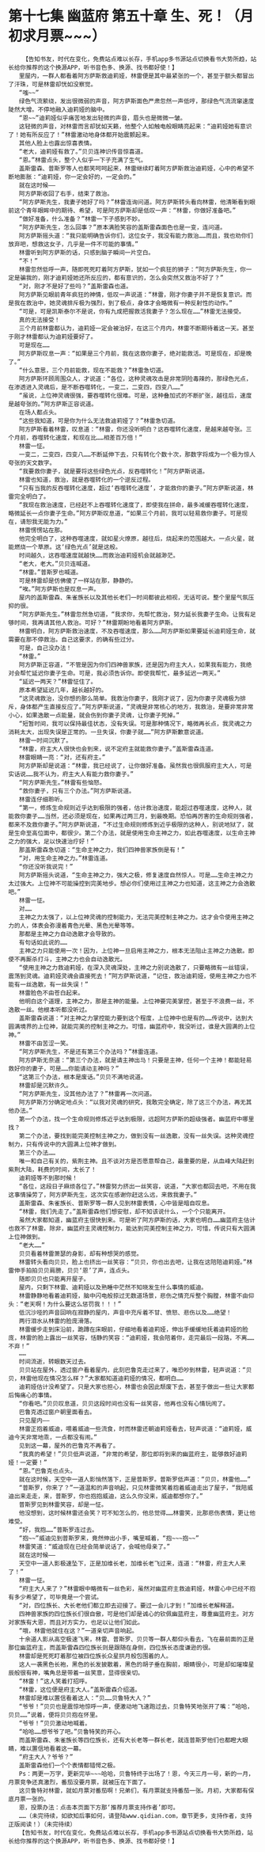 # 第十七集 幽蓝府 第五十章 生、死！（月初求月票~~~）
        【告知书友，时代在变化，免费站点难以长存，手机app多书源站点切换看书大势所趋，站长给你推荐的这个换源APP，听书音色多、换源、找书都好使！】
       里屋内，一群人都看着阿方萨斯救迪莉娅，林雷便是其中最紧张的一个，甚至于额头都冒出了汗珠，可是林雷却恍如没察觉。
       “嗤~~”
       绿色气流萦绕，发出很微弱的声音，阿方萨斯面色严肃忽然一声低哼，那绿色气流流窜速度陡然大增。不停地融入迪莉娅的脑中。
       “恩~~”迪莉娅似乎痛苦地发出轻微的声音，眉头也是微微一皱。
       这轻微的声音，对林雷而言却犹如天籁，他整个人如触电般眼睛亮起来：“迪莉娅她有意识了！她有所反应了！”林雷激动地身体都开始震颤起来。
       其他人脸上也露出惊喜表情。
       “老大，迪莉娅有救了。”贝贝连神识传音惊喜道。
       “恩。”林雷点头，整个人似乎一下子充满了生气。
       盖斯雷森、普斯罗等人也都笑呵呵起来，林雷继续盯着阿方萨斯救治迪莉娅，心中的希望不断地膨胀：“迪莉娅，你一定会好的，一定会的。”
       就在这时候——
       阿方萨斯收回了右手，结束了救治。
       “阿方萨斯先生，我妻子她好了吗？”林雷连询问道。阿方萨斯转头看向林雷，他清晰看到眼前这个青年眼眸中的期待、希望，可是阿方萨斯却是低叹一声：“林雷，你做好准备吧。”
       “做好准备，什么准备？”林雷一下子感到不妙。
       “阿方萨斯先生，怎么回事？”原本满脸笑容的盖斯雷森面色也是一变，连问道。
       阿方萨斯摇头道：“我只能明确告诉你们，这位女子，我没有能力救治……而且，我也劝你们放弃吧，想救这女子，几乎是一件不可能的事情。”
       林雷听到阿方萨斯的话，只感到脑子瞬间一片空白。
       “不！”
       林雷忽然低呼一声，随即死死盯着阿方萨斯，犹如一个疯狂的狮子：“阿方萨斯先生，你一定是骗我的，刚才迪莉娅她还所反应的，都有意识的，怎么会突然又救治不好了？”
       “对，刚才不是好了些吗？”盖斯雷森也道。
       阿方萨斯见眼前青年疯狂的神情，低叹一声说道：“林雷，刚才你妻子并不是恢复意识。而是我在救治中，她灵魂排斥极为强烈，到了极点，身体才会略微有一种反射性的动作。”
       “可是，可是凯斯泰尔不是说，你有九成把握救活我妻子？怎么现在……”林雷无法接受。
       真的无法接受！
       三个月前林雷都认为，迪莉娅一定会被治好，在这三个月内，林雷不断期待着这一天。甚至于刚才林雷都认为迪莉娅要好了。
       可是现在……
       阿方萨斯叹息一声：“如果是三个月前，我在这救你妻子，绝对能救活。可是现在，却是晚了。”
       “什么意思，三个月前能救，现在不能救？”林雷急切道。
       阿方萨斯环顾周围众人，才说道：“各位，这种灵魂攻击是非常阴险毒辣的，那绿色光点，在渗透进入灵魂后，是不断吞噬转化，一变二，二变四，四变八……”
       “虽说，上位神灵魂很强，要吞噬转化很难。可是，这种叠加式的不断扩张，越往后，速度是越夸张的。”阿方萨斯正容说道。
       在场人都点头。
       “这些我知道，可是你为什么无法救迪莉娅了？”林雷急切道。
       阿方萨斯看着林雷，叹息道：“林雷，你还没听明白？这吞噬转化速度，是越来越夸张。三个月前，吞噬转化速度，和现在比……相差百万倍！”
       林雷一怔。
       一变二，二变四，四变八……不断延伸下去，只有转化个数十次，那数字将成为一个极为惊人夸张的天文数字。
       “我要救你妻子，就是要将这些绿色光点，反吞噬转化！”阿方萨斯说道。
       林雷也知道，救治，就是吞噬转化的一个逆反过程。
       “只有当我的反吞噬转化速度，超过‘吞噬转化速度’，才能救你的妻子。”阿方萨斯说道，林雷完全明白了。
       “我现在救治速度，已经赶不上吞噬转化速度了，即使我在拼命，最多减缓吞噬转化速度，略微延长一点你妻子生命。”阿方萨斯叹息道，“如果三个月前，我可以轻易救你妻子。可是现在，请恕我无能为力。”
       林雷愣愣站在那。
       他完全明白了，这种吞噬速度，就如星火燎原，越往后，烧起来的范围越大。一点火星，就能燃烧一个草原。这‘绿色光点’就是这般。
       时间越久，这吞噬速度就越快……而救治迪莉娅机会就越渺茫。
       “老大，老大。”贝贝连喊道。
       “林雷。”普斯罗也喊道。
       可是林雷却是仿佛傻了一样站在那，静静的。
       “唉。”阿方萨斯也是叹息一声。
       屋内的盖斯雷森、朱雀族长以及其他长老们一时间都彼此相视，无话可说。整个里屋气氛压抑的很。
       “阿方萨斯先生。”林雷忽然急切道，“我求你，先帮忙救治，努力延长我妻子生命。让我有足够时间，我再请其他人救治。可好？”林雷期盼地看着阿方萨斯。
       林雷明白，阿方萨斯救治速度，不及吞噬速度，那么……阿方萨斯如果要延长迪莉娅生命，就需要在那不停救治。自己这要求，的确有些过分。
       可是，自己没办法！
       “林雷。”
       阿方萨斯正容道，“不管是因为你们四神兽家族，还是因为府主大人，如果我有能力，我绝对会帮忙延迟你妻子生命。可是，我必须告诉你。即使我帮忙，最多延迟一两天。”
       “延迟一两天？”林雷怔住了。
       原本希望延迟几年，越长越好的。
       “这灵魂救治，没你想的那么简单。我救治你妻子，我刚才说了，因为你妻子灵魂极为排斥，身体都产生直接反应了。”阿方萨斯说道，“灵魂是非常核心的地方，我救治，是要非常非常小心，如果逸散一点能量，就会伤到你妻子灵魂，让你妻子死掉。”
       “短暂时间，我可以保持最佳状态，没有失误。可是那种情况下，略微再长点，我灵魂之力消耗太大，出现失误是正常的。一旦失误，你妻子就……”阿方萨斯歉意说道。
       林雷一时间沉默了。
       “林雷，府主大人很快也会到来，说不定府主就能救你妻子。”盖斯雷森连道。
       林雷眼睛一亮：“对，还有府主。”
       阿方萨斯却是说道：“林雷，我已经说了，让你做好准备。虽然我也很佩服府主大人，可是实话说……我不认为，府主大人有能力救你妻子。”
       “阿方萨斯先生。”林雷有些恼怒。
       “救你妻子，只有三个办法。”阿方萨斯说道。
       林雷连仔细聆听。
       “第一，修炼生命规则近乎达到极限的强者，估计救治速度，能超过吞噬速度，这种人，就能救你妻子……当然，还必须是现在，如果再过两三月，到最晚期。恐怕再厉害的生命规则强者，都来不及救你妻子。”阿方萨斯说道，“不过生命规则修炼到近乎极限的这种人，别说地狱了，就是生命至高位面中，都很少。第二个办法，就是使用生命主神之力，如此吞噬速度，以生命主神之力的强大，足以快速治疗好！”
       那盖斯雷森急切道：“生命主神之力，我们四神兽家族倒是有！”
       “对，用生命主神之力。”林雷连道。
       “你还没听我说完！”
       阿方萨斯摇头说道，“生命主神之力，强大之极，修复速度自然惊人。可是……生命主神之力太过强大。上位神不可能操控到完美地步。想必你们使用过主神之力也知道，这主神之力会逸散吧。”
       林雷一怔。
       对……
       主神之力太强了，以上位神灵魂的控制能力，无法完美控制主神之力。这才会令使用主神之力的人，体表会弥漫着青色光晕、黑色光晕等等。
       那都是主神之力自动逸散才会导致的。
       有句话如此说的……
       主神之力只能使用一次！因为，上位神一旦启用主神之力，根本无法阻止主神之力逸散。即使不再厮杀打斗，主神之力也会自动逸散光。
       “使用主神之力救迪莉娅，在深入灵魂深处，主神之力别说逸散了，只要略微有一丝错误，震荡到灵魂。迪莉娅灵魂会直接死去！”阿方萨斯说道，“记住，救治迪莉娅，使用主神之力也不能有一丝逸散，有一丝失误！”
       林雷脸色不由苍白起来。
       他明白这个道理，主神之力，那是主神的能量。上位神要完美掌控，甚至于不浪费一丝，不逸散一丝。他根本听都没听过。
       盖斯雷森说道：“对主神之力掌控能力要到这个程度，上位神中也是有的……传说中，达到大圆满境界的上位神，就能完美的控制主神之力。可惜，幽蓝府中，我没听过，谁是大圆满的上位神。”
       林雷不由苦涩一笑。
       “阿方萨斯先生，不是还有第三个办法吗？”林雷连道。
       阿方萨斯无奈道：“第三个办法，就是请主神出马！只要是主神，任何一个主神！都能轻易救好你的妻子，可是……你能请动主神吗？”
       “这第三个办法，根本是废话。”贝贝不满地说道。
       林雷却是沉默许久。
       “阿方萨斯先生，没其他办法了？”林雷再一次问道。
       阿方萨斯万分确定地点头：“以我对灵魂的研究，我敢完全确定，除了这三个办法，再无其他办法。”
       第一个办法，找一个生命规则修炼近乎达到极限，远超阿方萨斯的超级强者。幽蓝府中哪里找？
       第二个办法，要找到能完美控制主神之力，做到没有一丝逸散，没有一丝失误。这种灵魂控制力，只有传说中的大圆满上位神才做到。
       第三个办法……
       唯一和自己有关的，紫荆主神。且不谈对方是否愿意帮自己，最重要的是，从血峰大陆赶到紫荆大陆，耗费的时间，太长了！
       迪莉娅等不到那时候！
       “各位，这段日子麻烦各位了。”林雷努力挤出一丝笑容，说道，“大家也都回去吧，不用在我这事情操劳了，阿方萨斯先生，这次实在感谢你赶这么远，来救我妻子。”
       盖斯雷森、朱雀族长、普斯罗等一群人见到林雷表情，心中皆是暗自叹息。
       “林雷，我们先走了。”盖斯雷森他们想安慰，却不知该说什么，一个个只能离开。
       虽然大家都知道，幽蓝府主很快到来。可是听了阿方萨斯的话，大家也明白……幽蓝府主估计也救不了林雷。除非，幽蓝府主灵魂控制力，能达到完美控制主神之力，可惜，传说只有大圆满上位神做到。
       “老大……”
       贝贝看着林雷萧瑟的身影，却有种想哭的感觉。
       林雷转头看向贝贝，脸上也挤出一丝笑容：“贝贝，你也出去吧，让我在这陪陪迪莉娅。”林雷伸手拍拍贝贝肩膀，贝贝‘恩’了声，连点头。
       随即贝贝也只能离开屋子。
       屋内，只剩下林雷、迪莉娅以及熟睡中茫然不知晓发生什么事情的威迪。
       林雷静静地看着迪莉娅，脑中闪电般掠过无数道场景，悲伤之情充斥整个胸膛，林雷不由仰头：“老天啊！为什么要这么惩罚我！！！”
       低沉沙哑的声音回响在寂静的屋内，声音中充斥着不甘、愤怒、悲伤以及……绝望！
       两行泪水从林雷的脸庞滑落。
       林雷缓步走到床沿前，跪蹲在床眼前，仔细地看着迪莉娅，伸出手缓缓地抚着迪莉娅的脸庞，林雷的脸上露出一丝笑容，恬静的笑容：“迪莉娅，我会陪着你，走完最后一段路，不离……不弃！”
       ……
       时间流逝，转眼数天过去。
       贝贝站在屋外，透过窗户看着屋内，此刻巴鲁克走过来了，唯恐吵到林雷，轻声说道：“贝贝，林雷他现在情况怎么样？”大家都知道迪莉娅的情况，都明白……
       迪莉娅估计没希望了。只是大家也担心，林雷也会因此颓废下去，甚至于做出一些让大家都后悔痛心的事情。
       “你看吧。”贝贝叹息道，贝贝这段时间也没有一丝笑容，他再也没有心情玩闹了。
       巴鲁克透过窗户朝里面看去。
       只见屋内——
       林雷正抱着威迪，喂着威迪一些流食，时而林雷还朝迪莉娅看去，轻声说道：“迪莉娅，威迪今天非常地乖，一点都没有闹。”
       见到这一幕，屋外的巴鲁克不再看了。
       “我真的希望！”贝贝低声说道，“非常的希望，那位即将到来的幽蓝府主，能够救好迪莉娅！一定要！”
       “恩。”巴鲁克也点头。
       就在这时候，天空中一道人影悄然落下，正是普斯罗。普斯罗低声道：“贝贝，林雷他……”
       “普斯罗，你来了？”一道温和的声音响起，只见林雷微笑着抱着威迪走出了屋子，“我陪威迪出来走走，来，普斯罗，你也抱抱威迪，这么久你没来，威迪都想你了。”
       普斯罗见到林雷笑容，却是一怔。
       他没想到，这时候林雷还会笑？可不知怎么的，他总觉得……林雷笑，比那悲伤表情，更让他难受。
       “好，我抱……”普斯罗连过去。
       “抱~~”威迪见到普斯罗来，竟然伸出小手，嘴里喊着，“抱~~~抱~~”
       林雷笑道：“威迪现在已经会简单说话了，会喊他母亲了。”
       就在这时候——
       天空中一道人影极速坠下，正是加维长老，加维长老飞过来，连道：“林雷，府主大人来了！”
       林雷一怔。
       “府主大人来了？”林雷眼中略微有一丝色彩，虽然对幽蓝府主救迪莉娅，林雷心中已经不抱有多少希望了，可毕竟是一个尝试。
       “对，四位族长、大长老他们都立即去迎接了。要过一会儿才到！”加维长老解释道。
       四神兽家族的四位族长们很自傲，可是他们却是诚心的钦佩幽蓝府主，尊重幽蓝府主。对方对家族有大恩，而且对方实力，也足以让他们如此。
       “哦，林雷他就住在这？”一道亲切声音响起。
       十余道人影从高空极速飞来，林雷、普斯罗、贝贝等一群人都仰头看去，飞在最前面的正是那位幽蓝府主，而盖斯雷森四位族长则是跟随在身侧，四位族长态度谦逊的很。
       林雷却是死死盯着那位被四位族长众星拱月般包围着的人。
       这人一袭黑色长袍，黑色的长发披散着，黑色的胡子垂在胸前，眼睛很小，可是却如璀璨星辰般很有神，嘴角总是带着一丝笑意，显得很亲切。
       “林雷！”这人笑着打招呼。
       “林雷，这位便是府主大人。”盖斯雷森介绍道。
       林雷却是难以置信看着这人：“贝……贝鲁特大人？”
       “爷爷！”贝贝也是震惊地惊呼一声，便激动地飞速跑过去，贝鲁特笑地张开了嘴：“哈哈，贝贝……”说着，便将贝贝抱在怀里。
       “爷爷！”贝贝激动地喊着。
       “哈哈……想爷爷了吧。”贝鲁特笑的开心。
       而盖斯雷森、朱雀族长等四位族长，还有大长老等一群长老，就连普斯罗他们也都瞪大眼睛，难以置信地看着这一幕。
       “府主大人？爷爷？”
       盖斯雷森他们一个个表情都错愕之极。
       Ps：两更一万字，更新完毕~~~哈哈，贝鲁特终于出场了！恩，今天三月一号，新的一月，月票竞争还真激烈，番茄没要月票，就被压在下面了。
       这贝鲁特对林雷，就如月票对番茄啊！兄弟们，有月票就支持番茄一张。月初，大家都有保底月票一张的。
       恩，投票办法：点击本页面下方那‘推荐月票支持作者’即可。
       ……（未完待续，如欲知后事如何，请登陆www.qidian.com，章节更多，支持作者，支持正版阅读！）（未完待续）
       【告知书友，时代在变化，免费站点难以长存，手机app多书源站点切换看书大势所趋，站长给你推荐的这个换源APP，听书音色多、换源、找书都好使！】